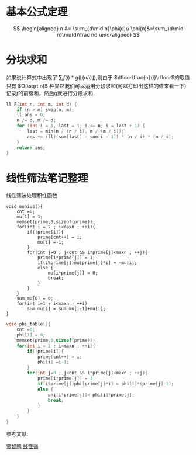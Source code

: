 # 基本公式定理

$$
\begin{aligned}
n &= \sum_{d\mid n}\phi(d)\\
\phi(n)&=\sum_{d\mid n}\mu(d)\frac nd
\end{aligned}
$$

# 分块求和

如果说计算式中出现了 $\sum_if(i)*g(\lfloor(n/i)\rfloor)$,则由于 $\lfloor\frac{n}{i}\rfloor$的取值只有 $O(\sqrt n)$ 种显然我们可以运用分段求和(可以打印出这样的值来看一下)记录$f$的前缀和，然后g就进行分段求和.
```c++
ll F(int n, int m, int d) {
    if (n > m) swap(n, m);
    ll ans = 0;
    n /= d, m /= d;
    for (int i = 1, last = 1; i <= n; i = last + 1) {
        last = min(n / (n / i), m / (m / i));
        ans += (ll)(sum[last] - sum[i - 1]) * (n / i) * (m / i);
    }
    return ans;
}
```

# 线性筛法笔记整理

线性筛法处理积性函数
```
void monius(){
    cnt =0;
    mu[1] = 1;
    memset(prime,0,sizeof(prime));
    for(int i = 2 ; i<maxn ; ++i){
        if(!prime[i]){
            prime[cnt++] = i;
            mu[i] =-1;
        }
        for(int j=0 ; j<cnt && i*prime[j]<maxn ; ++j){
            prime[i*prime[j]] = 1;
            if(i%prime[j])mu[prime[j]*i] = -mu[i];
            else {
                mu[i*prime[j]] = 0;
                break;
            }
        }
    }
    sum_mu[0] = 0;
    for(int i=1 ; i<maxn ; ++i)
        sum_mu[i] = sum_mu[i-1]+mu[i];
}
```

```c++
void phi_table(){
    cnt =0;
    phi[1] = 0;
    memset(prime,0,sizeof(prime));
    for(int i = 2 ; i<maxn ; ++i){
        if(!prime[i]){
            prime[cnt++] = i;
            phi[i] =i-1;
        }
        for(int j=0 ; j<cnt && i*prime[j]<maxn ; ++j){
            prime[i*prime[j]] = 1;
            if(i%prime[j])phi[prime[j]*i] = phi[i]*(prime[j]-1);
            else {
                phi[i*prime[j]]= phi[i]*prime[j];
                break;
            }
        }
    }
}
```
参考文献:

[贾智鹏 线性筛](https://wenku.baidu.com/view/2d706761aa00b52acec7ca63.html?re=view)
